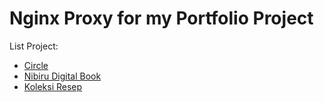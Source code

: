 # Nginx Proxy for my Portfolio Project

List Project:
- <a href="https://github.com/andry-pebrianto/circle-server">Circle</a>
- <a href="https://github.com/andry-pebrianto/nibiru-digital-book-server">Nibiru Digital Book</a>
- <a href="https://github.com/andry-pebrianto/koleksi-resep-server">Koleksi Resep</a>
